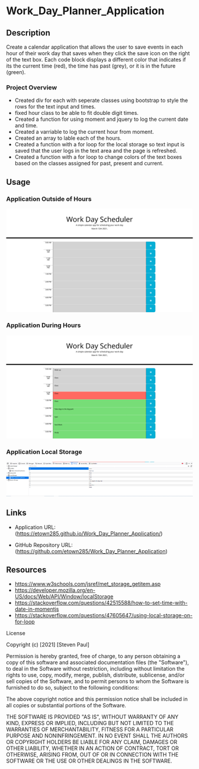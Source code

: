 # Work_Day_Planner_Application

## Description 

Create a calendar application that allows the user to save events in each hour of their work day that saves when they click the save icon on the right of the text box. Each code block displays a different color that indicates if its the current time (red), the time has past (grey), or it is in the future (green). 

### Project Overview

* Created div for each with seperate classes using bootstrap to style the rows for the text input and times. 
* fixed hour class to be able to fit double digit times. 
* Created a function for using moment and jquery to log the current date and time. 
* Created a varriable to log the current hour from moment. 
* Created an array to lable each of the hours. 
* Created a function with a for loop for the  local storage so text input is saved that the user logs in the text area and the page is refreshed. 
* Created a function with a for loop to change colors of the text boxes based on the classes assigned for past, present and current. 


## Usage  

### Application Outside of Hours 

![Screenshot](https://github.com/etown285/Work_Day_Planner_Application/blob/main/screenshots/Day_Planner_Outside%20of_Hours%20.png)

### Application During Hours 

![Screenshot](https://github.com/etown285/Work_Day_Planner_Application/blob/main/screenshots/Application%20during%20the%20day%20.png)

### Application Local Storage

![Screenshot](https://github.com/etown285/Work_Day_Planner_Application/blob/main/screenshots/local%20storage%20by%20hour.PNG)

## Links

* Application URL: (https://etown285.github.io/Work_Day_Planner_Application/)

* GitHub Repository URL: (https://github.com/etown285/Work_Day_Planner_Application)

## Resources 

* https://www.w3schools.com/jsref/met_storage_getitem.asp
* https://developer.mozilla.org/en-US/docs/Web/API/Window/localStorage
* https://stackoverflow.com/questions/42515588/how-to-set-time-with-date-in-momentjs
* https://stackoverflow.com/questions/47605647/using-local-storage-on-for-loop



License

Copyright (c) [2021] [Steven Paul]

Permission is hereby granted, free of charge, to any person obtaining a copy of this software and associated documentation files (the "Software"), to deal in the Software without restriction, including without limitation the rights to use, copy, modify, merge, publish, distribute, sublicense, and/or sell copies of the Software, and to permit persons to whom the Software is furnished to do so, subject to the following conditions:

The above copyright notice and this permission notice shall be included in all copies or substantial portions of the Software.

THE SOFTWARE IS PROVIDED "AS IS", WITHOUT WARRANTY OF ANY KIND, EXPRESS OR IMPLIED, INCLUDING BUT NOT LIMITED TO THE WARRANTIES OF MERCHANTABILITY, FITNESS FOR A PARTICULAR PURPOSE AND NONINFRINGEMENT. IN NO EVENT SHALL THE AUTHORS OR COPYRIGHT HOLDERS BE LIABLE FOR ANY CLAIM, DAMAGES OR OTHER LIABILITY, WHETHER IN AN ACTION OF CONTRACT, TORT OR OTHERWISE, ARISING FROM, OUT OF OR IN CONNECTION WITH THE SOFTWARE OR THE USE OR OTHER DEALINGS IN THE SOFTWARE.
